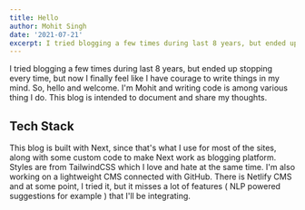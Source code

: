 ```yaml
---
title: Hello
author: Mohit Singh
date: '2021-07-21'
excerpt: I tried blogging a few times during last 8 years, but ended up stopping, but now I finally feel like I have courage to write things in my mind.
---
```


I tried blogging a few times during last 8 years, but ended up stopping every time, but now I finally feel like I have courage to write things in my mind. So, hello and welcome. I'm Mohit and writing code is among various thing I do. This blog is intended to document and share my thoughts.

## Tech Stack

This blog is built with Next, since that's what I use for most of the sites, along with some custom code to make Next work as blogging platform. Styles are from TailwindCSS which I love and hate at the same time. I'm also working on a lightweight CMS connected with GitHub. There is Netlify CMS and at some point, I tried it, but it misses a lot of features ( NLP powered suggestions for example ) that I'll be integrating.
